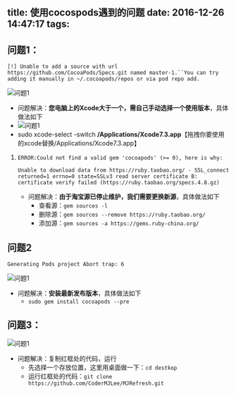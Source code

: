 title: 使用cocospods遇到的问题
date: 2016-12-26 14:47:17
tags:
---


问题1：
---

`[!] Unable to add a source with url https://github.com/CocoaPods/Specs.git named master-1.``You can try adding it manually in ~/.cocoapods/repos or via pod repo add.`

![问题1](http://7xrirn.com1.z0.glb.clouddn.com/blogImagecocoapods-Q1.png)

- 问题解决：**您电脑上的Xcode大于一个，需自己手动选择一个使用版本**，具体做法如下
- ![问题1](http://7xrirn.com1.z0.glb.clouddn.com/blogImagecocoapods-A1.png)
- sudo xcode-select -switch **/Applications/Xcode7.3.app**【拖拽你要使用的xcode替换/Applications/Xcode7.3.app】

1. `ERROR:Could not find a valid gem 'cocoapods' (>= 0), here is why:`

   `Unable to download data from https://ruby.taobao.org/ - SSL_connect returned=1 errno=0 state=SSLv3 read server certificate B: certificate verify failed (https://ruby.taobao.org/specs.4.8.gz)`

   - 问题解决：**由于淘宝源已停止维护，我们需要更换新源**，具体做法如下
     - 查看源：`gem sources -l`
     - 删除源：`gem sources --remove https://ruby.taobao.org/`
     - 添加源：`gem sources -a https://gems.ruby-china.org/`



<!-- more -->


问题2
---
 `Generating Pods project Abort trap: 6`

![问题1](http://7xrirn.com1.z0.glb.clouddn.com/blogImagecocoapods-Q2.png)

- 问题解决：**安装最新发布版本**，具体做法如下
   - `sudo gem install cocoapods --pre`



问题3：
---

![问题1](http://7xrirn.com1.z0.glb.clouddn.com/blogImagecocoapods-Q3.png)

* 问题解决：复制红框处的代码，运行
  * 先选择一个存放位置，这里用桌面做一下：`cd destkop`
  * 运行红框处的代码：`git clone https://github.com/CoderMJLee/MJRefresh.git`